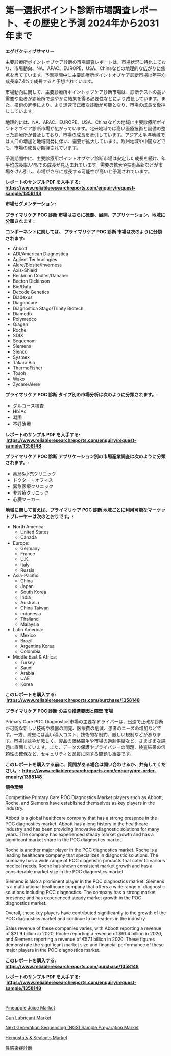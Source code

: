 <p><h1>第一選択ポイント診断市場調査レポート、その歴史と予測 2024年から2031年まで</h1></p><p><strong>エグゼクティブサマリー</strong></p>
<p><p>主要診療所ポイントオブケア診断の市場調査レポートは、市場状況に特化しており、市場動向、NA、APAC、EUROPE、USA、Chinaなどの地理的な広がりに焦点を当てています。予測期間中に主要診療所ポイントオブケア診断市場は年平均成長率7.4%で成長すると予想されています。</p><p>市場動向に関して、主要診療所ポイントオブケア診断市場は、診断テストの高い需要や患者が診療所で速やかに結果を得る必要性などにより成長しています。また、技術の進歩により、より迅速で正確な診断が可能となり、市場の成長を後押ししています。</p><p>地理的には、NA、APAC、EUROPE、USA、Chinaなどの地域に主要診療所ポイントオブケア診断市場が広がっています。北米地域では高い医療技術と設備の整った診療所が普及しており、市場の成長を牽引しています。アジア太平洋地域では人口の増加と地域開発に伴い、需要が拡大しています。欧州地域や中国などでも、市場の成長が期待されています。</p><p>予測期間中に、主要診療所ポイントオブケア診断市場は安定した成長を続け、年平均成長率7.4%での成長が見込まれています。需要の拡大や技術革新などが市場をけん引し、市場がさらに成長する可能性が高いと予測されています。</p></p>
<p><strong>レポートのサンプル PDF を入手する: <a href="https://www.reliableresearchreports.com/enquiry/request-sample/1358148">https://www.reliableresearchreports.com/enquiry/request-sample/1358148</a></strong></p>
<p><strong>市場セグメンテーション:</strong></p>
<p><strong> プライマリケア POC 診断 市場はさらに概要、展開、アプリケーション、地域に分類されます :</strong></p>
<p><strong>コンポーネントに関しては、 プライマリケア POC 診断 市場は次のように分類されます: &nbsp;</strong></p>
<p><ul><li>Abbott</li><li>ADI/American Diagnostica</li><li>Agilent Technologies</li><li>Alere/Biosite/Inverness</li><li>Axis-Shield</li><li>Beckman Coulter/Danaher</li><li>Becton Dickinson</li><li>Bio/Data</li><li>Decode Genetics</li><li>Diadexus</li><li>Diagnocure</li><li>Diagnostica Stago/Trinity Biotech</li><li>Diamedix</li><li>Polymedco</li><li>Qiagen</li><li>Roche</li><li>SDIX</li><li>Sequenom</li><li>Siemens</li><li>Sienco</li><li>Sysmex</li><li>Takara Bio</li><li>ThermoFisher</li><li>Tosoh</li><li>Wako</li><li>Zycare/Alere</li></ul></p>
<p><strong> プライマリケア POC 診断 タイプ別の市場分析は次のように分類されます。:</strong></p>
<p><ul><li>グルコース検査</li><li>Hb1Ac</li><li>凝固</li><li>不妊治療</li></ul></p>
<p><strong>レポートのサンプル PDF を入手する: &nbsp;<a href="https://www.reliableresearchreports.com/enquiry/request-sample/1358148">https://www.reliableresearchreports.com/enquiry/request-sample/1358148</a></strong></p>
<p><strong> プライマリケア POC 診断 アプリケーション別の市場産業調査は次のように分類されます。:</strong></p>
<p><ul><li>薬局&小売クリニック</li><li>ドクター・オフィス</li><li>緊急医療クリニック</li><li>非診療クリニック</li><li>心臓マーカー</li></ul></p>
<p><strong>地域に関して言えば、プライマリケア POC 診断 地域ごとに利用可能なマーケットプレーヤーは次のとおりです。:</strong></p>
<p><ul>
    <li>
        North America:
        <ul>
            <li>United States</li>
            <li>Canada</li>
        </ul>
    </li>
    <li>
        Europe:
        <ul>
            <li>Germany</li>
            <li>France</li>
            <li>U.K.</li>
            <li>Italy</li>
            <li>Russia</li>
        </ul>
    </li>
    <li>
        Asia-Pacific:
        <ul>
            <li>China</li>
            <li>Japan</li>
            <li>South Korea</li>
            <li>India</li>
            <li>Australia</li>
            <li>China Taiwan</li>
            <li>Indonesia</li>
            <li>Thailand</li>
            <li>Malaysia</li>
        </ul>
    </li>
    <li>
        Latin America:
        <ul>
            <li>Mexico</li>
            <li>Brazil</li>
            <li>Argentina Korea</li>
            <li>Colombia</li>
        </ul>
    </li>
    <li>
        Middle East & Africa:
        <ul>
            <li>Turkey</li>
            <li>Saudi</li>
            <li>Arabia</li>
            <li>UAE</li>
            <li>Korea</li>
        </ul>
    </li>
    </ul></p>
<p><strong>このレポートを購入する: &nbsp;<a href="https://www.reliableresearchreports.com/purchase/1358148">https://www.reliableresearchreports.com/purchase/1358148</a></strong></p>
<p><strong>プライマリケア POC 診断 の主な推進要因と障壁 市場</strong></p>
<p><p>Primary Care POC Diagnostics市場の主要なドライバーは、迅速で正確な診断が可能な新しい技術や機器の開発、医療費の削減、患者のニーズの増加などです。一方、障壁には高い導入コスト、技術的な制約、厳しい規制などがあります。市場は競争が激しく、製品の価格競争や市場の過剰供給など、さまざまな課題に直面しています。また、データの保護やプライバシーの問題、検査結果の信頼性の確保など、セキュリティと品質に関する問題も重要です。</p></p>
<p><strong>このレポートを購入する前に、質問がある場合は問い合わせるか、共有してください。:&nbsp; <a href="https://www.reliableresearchreports.com/enquiry/pre-order-enquiry/1358148">https://www.reliableresearchreports.com/enquiry/pre-order-enquiry/1358148</a></strong></p>
<p><strong>競争環境</strong></p>
<p><p>Competitive Primary Care POC Diagnostics Market players such as Abbott, Roche, and Siemens have established themselves as key players in the industry.</p><p>Abbott is a global healthcare company that has a strong presence in the POC diagnostics market. Abbott has a long history in the healthcare industry and has been providing innovative diagnostic solutions for many years. The company has experienced steady market growth and has a significant market share in the POC diagnostics market.</p><p>Roche is another major player in the POC diagnostics market. Roche is a leading healthcare company that specializes in diagnostic solutions. The company has a wide range of POC diagnostic products that cater to various medical needs. Roche has shown consistent market growth and has a considerable market size in the POC diagnostics market.</p><p>Siemens is also a prominent player in the POC diagnostics market. Siemens is a multinational healthcare company that offers a wide range of diagnostic solutions including POC diagnostics. The company has a strong market presence and has experienced steady market growth in the POC diagnostics market.</p><p>Overall, these key players have contributed significantly to the growth of the POC diagnostics market and continue to be leaders in the industry.</p><p>Sales revenue of these companies varies, with Abbott reporting a revenue of $31.9 billion in 2020, Roche reporting a revenue of $61.4 billion in 2020, and Siemens reporting a revenue of €57.1 billion in 2020. These figures demonstrate the significant market size and financial performance of these major players in the POC diagnostics market.</p></p>
<p><strong>このレポートを購入する: &nbsp; <a href="https://www.reliableresearchreports.com/purchase/1358148">https://www.reliableresearchreports.com/purchase/1358148</a></strong></p>
<p><strong>レポートのサンプル PDF を入手する: &nbsp;<a href="https://www.reliableresearchreports.com/enquiry/request-sample/1358148">https://www.reliableresearchreports.com/enquiry/request-sample/1358148</a></strong><strong></strong></p>
<p>&nbsp;</p>
<p><p><a href="https://view.publitas.com/reportprime-1/pineapple-juice-market-size-global-industry-overview-market-segmentation-and-forecast-2024-to-2031/">Pineapple Juice Market</a></p><p><a href="https://github.com/julyju69/Market-Research-Report-List-2/blob/main/gun-lubricant-market.md">Gun Lubricant Market</a></p><p><a href="https://issuu.com/reportprime-2/docs/next-generation-sequencing-ngs-sample-preparation-">Next Generation Sequencing (NGS) Sample Preparation Market</a></p><p><a href="https://issuu.com/reportprime-2/docs/hemostats-sealants-market-size-2030.pptx">Hemostats & Sealants Market</a></p><p><a href="https://github.com/oqoeusbvpadwjs08/Market-Research-Report-List-1/blob/main/2516673193062.md">性感染症診断</a></p></p>